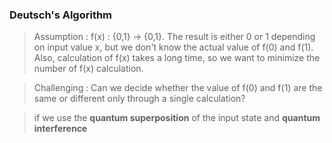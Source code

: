 ### Deutsch's Algorithm

> Assumption : f(x) : {0,1} -> {0,1}. The result is either 0 or 1 depending on input value x, but we don't know the actual value of 
f(0) and f(1). Also, calculation of f(x) takes a long time, so we want to minimize the number of f(x) calculation.

> Challenging : Can we decide whether the value of f(0) and f(1) are the same or different only through a single calculation?

> if we use the **quantum superposition** of the input state and **quantum interference**




